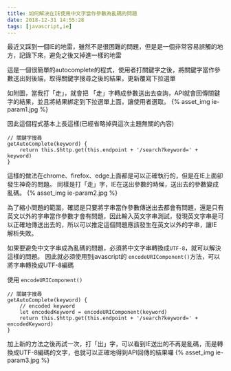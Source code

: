 ```yaml
---
title: 如何解決在IE使用中文字當作參數為亂碼的問題
date: 2018-12-31 14:55:28
tags: [javascript,ie]
---
```

最近又踩到一個IE的地雷，雖然不是很困難的問題，但是是一個非常容易誤觸的地方，記錄下來，避免之後又掉進一樣的地雷

這是一個很簡單的autocomplete的程式，使用者打關鍵字之後，將關鍵字當作參數送出到後端，取得關鍵字搜尋之後的結果，更新覆寫下拉選單

如附圖，當我打「走」，就會把 「走」字轉成參數送出去查詢，API就會回傳關鍵字的結果，並且將結果綁定到下拉選單上面，讓使用者選取。
{% asset_img ie-param1.jpg %}

因此這個程式基本上長這樣(已經省略掉與這次主題無關的內容)

```
// 關鍵字搜尋
getAutoComplete(keyword) {
    return this.$http.get(this.endpoint + '/search?keyword=' + keyword)
}
```

這樣的做法在chrome、firefox、edge上面都是可以正確執行的，但是在IE上面卻發生神奇的問題。
同樣是打「走」字，IE在送出參數的時候，送出去的參數變成亂碼。
{% asset_img ie-param2.jpg %}

為了縮小問題的範圍，確認是只要將字串當作參數傳送出去都會有問題，還是只有英文以外的字串當作參數才會有問題，因此輸入英文字串測試，發現英文字串是可以正確地傳送出去的，所以可以推定這個問題應該發生在英文以外的字串，讓IE 解析失敗。

如果要避免中文字串成為亂碼的問題，必須將中文字串轉換成`UTF-8`，就可以解決這樣的問題。
因此就必須使用到javascript的 `encodeURIComponent()`方法，可以將字串轉換成UTF-8編碼

使用 `encodeURIComponent()`

```
// 關鍵字搜尋
getAutoComplete(keyword) {
    // encoded keyword
    let encodedKeyword = encodeURIComponent(keyword)
    return this.$http.get(this.endpoint + '/search?keyword=' + encodedKeyword)
}
```

加上新的方法之後再試一次，打「出」字，可以看到IE送出的不再是亂碼，而是轉換成UTF-8編碼的文字，也就可以正確地得到API回傳的結果囉
{% asset_img ie-param3.jpg %}